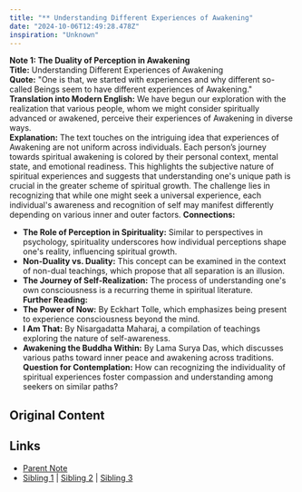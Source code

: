 ```yaml
---
title: "** Understanding Different Experiences of Awakening"
date: "2024-10-06T12:49:28.478Z"
inspiration: "Unknown"
---
```


  
**Note 1: The Duality of Perception in Awakening**  
**Title:** Understanding Different Experiences of Awakening  
**Quote:** "One is that, we started with experiences and why different so-called Beings seem to have different experiences of Awakening."  
**Translation into Modern English:** We have begun our exploration with the realization that various people, whom we might consider spiritually advanced or awakened, perceive their experiences of Awakening in diverse ways.  
**Explanation:** The text touches on the intriguing idea that experiences of Awakening are not uniform across individuals. Each person’s journey towards spiritual awakening is colored by their personal context, mental state, and emotional readiness. This highlights the subjective nature of spiritual experiences and suggests that understanding one's unique path is crucial in the greater scheme of spiritual growth. The challenge lies in recognizing that while one might seek a universal experience, each individual's awareness and recognition of self may manifest differently depending on various inner and outer factors. **Connections:**  
- **The Role of Perception in Spirituality:** Similar to perspectives in psychology, spirituality underscores how individual perceptions shape one's reality, influencing spiritual growth.  
- **Non-Duality vs. Duality:** This concept can be examined in the context of non-dual teachings, which propose that all separation is an illusion.  
- **The Journey of Self-Realization:** The process of understanding one's own consciousness is a recurring theme in spiritual literature.  
**Further Reading:**  
- **The Power of Now:** By Eckhart Tolle, which emphasizes being present to experience consciousness beyond the mind.  
- **I Am That:** By Nisargadatta Maharaj, a compilation of teachings exploring the nature of self-awareness.  
- **Awakening the Buddha Within:** By Lama Surya Das, which discusses various paths toward inner peace and awakening across traditions.  
**Question for Contemplation:** How can recognizing the individuality of spiritual experiences foster compassion and understanding among seekers on similar paths?  


## Original Content



## Links

- [Parent Note](/parent-note.md)
- [Sibling 1](/zettel1.md) | [Sibling 2](/zettel2.md) | [Sibling 3](/zettel3.md)
